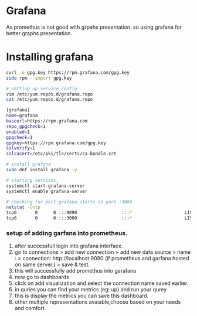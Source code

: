 # Grafana
As promethus is not good with grpahs presentation. so using grafana for better graphs presentation.
# Installing grafana
```bash
curl -o gpg.key https://rpm.grafana.com/gpg.key
sudo rpm --import gpg.key

# setting up service config
vim /etc/yum.repos.d/grafana.repo
cat /etc/yum.repos.d/grafana.repo

[grafana]
name=grafana
baseurl=https://rpm.grafana.com
repo_gpgcheck=1
enabled=1
gpgcheck=1
gpgkey=https://rpm.grafana.com/gpg.key
sslverify=1
sslcacert=/etc/pki/tls/certs/ca-bundle.crt

# install grafana
sudo dnf install grafana -y 

# starting services.
systemctl start grafana-server
systemctl enable grafana-server

# checking for port grafana starts on port :3000
netstat -lntp
tcp6       0      0 :::9090                 :::*                    LISTEN      1661/prometheus
tcp6       0      0 :::3000                 :::*                    LISTEN      2069/grafana
```

### setup of adding garfana into prometheus.

1. after successfull login into grafana interface.
2. go to connections > add new connection > add new data source > name : <provide your name> > connection:  http://localhost:9090  (if prometheus and garfana hosted on same server.) > save & test.
3. this will successfully add promethus into garafana
4. now go to dashboards 
5. click on add visualization and select the connection name saved earlier.
6. in quries you can find your metrics (eg: up)  and run your qurey 
7. this is display the metrics you can save this dashboard.
8. other multiple representations avaiable,choose based on your needs and comfort.